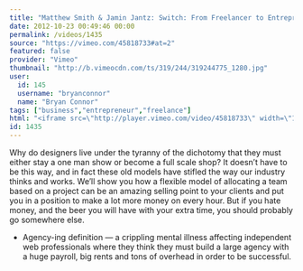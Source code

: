 ```yaml
---
title: "Matthew Smith & Jamin Jantz: Switch: From Freelancer to Entrepreneur without Agency-ing"
date: 2012-10-23 00:49:46 00:00
permalink: /videos/1435
source: "https://vimeo.com/45818733#at=2"
featured: false
provider: "Vimeo"
thumbnail: "http://b.vimeocdn.com/ts/319/244/319244775_1280.jpg"
user:
  id: 145
  username: "bryanconnor"
  name: "Bryan Connor"
tags: ["business","entrepreneur","freelance"]
html: "<iframe src=\"http://player.vimeo.com/video/45818733\" width=\"1280\" height=\"720\" frameborder=\"0\" webkitAllowFullScreen mozallowfullscreen allowFullScreen></iframe>"
id: 1435
---
```


Why do designers live under the tyranny of the dichotomy that they must either stay a one man show or become a full scale shop? It doesn’t have to be this way, and in fact these old models have stifled the way our industry thinks and works. We’ll show you how a flexible model of allocating a team based on a project can be an amazing selling point to your clients and put you in a position to make a lot more money on every hour. But if you hate money, and the beer you will have with your extra time, you should probably go somewhere else.

* Agency-ing definition — a crippling mental illness affecting independent web professionals where they think they must build a large agency with a huge payroll, big rents and tons of overhead in order to be successful.